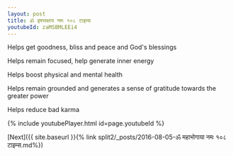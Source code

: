 ```yaml
---
layout: post
title: ॐ वृषभाक्षाय नमः १०८ टाइम्स
youtubeId: zaMSBMLEEi4
---
```

 
 
Helps get goodness, bliss and peace and God's blessings
 
Helps remain focused, help generate inner energy 
 
Helps boost physical and mental health 
 
Helps remain grounded and generates a sense of gratitude towards the greater power 
 
Helps reduce bad karma
 
 
 
 


{% include youtubePlayer.html id=page.youtubeId %}
 
[Next]({{ site.baseurl }}{% link  split2/_posts/2016-08-05-ॐ महाभोगाया नमः १०८ टाइम्स.md%})
 
